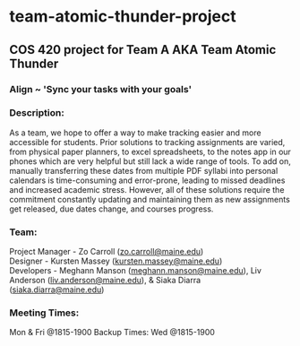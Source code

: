# team-atomic-thunder-project
## COS 420 project for Team A AKA Team Atomic Thunder

### Align ~ 'Sync your tasks with your goals'

### Description: 
As a team, we hope to offer a way to make tracking easier and more accessible for students. Prior solutions to tracking assignments are varied, from physical paper planners, to excel spreadsheets, to the notes app in our phones which are very helpful but still lack a wide range of tools. To add on, manually transferring these dates from multiple PDF syllabi into personal calendars is time-consuming and error-prone, leading to missed deadlines and increased academic stress. However, all of these solutions require the commitment constantly updating and maintaining them as new assignments get released, due dates change, and courses progress. 

### Team: 
Project Manager - Zo Carroll (zo.carroll@maine.edu) <br />
Designer - Kursten Massey (kursten.massey@maine.edu) <br />
Developers - Meghann Manson (meghann.manson@maine.edu), Liv Anderson (liv.anderson@maine.edu), & Siaka Diarra (siaka.diarra@maine.edu) <br />

### Meeting Times:
Mon & Fri @1815-1900
Backup Times: Wed @1815-1900